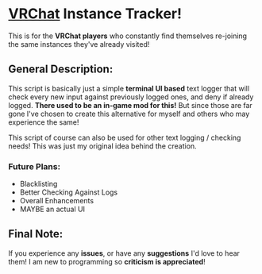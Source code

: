 # [VRChat](https://hello.vrchat.com) Instance Tracker!
This is for the **VRChat 
players** who constantly find themselves 
re-joining the same instances they've 
already visited!

## General Description:
This script is basically just 
a simple **terminal UI based** 
text logger that will check 
every new input against previously 
logged ones, and deny if 
already logged. **There used to 
be an in-game mod for 
this!** But since those are 
far gone I've chosen to 
create this alternative for myself 
and others who may experience 
the same!

This script of course can 
also be used for other 
text logging / checking needs! This 
was just my original idea 
behind the creation.

### Future Plans:
- Blacklisting
- Better Checking Against Logs
- Overall Enhancements
- MAYBE an actual UI

## Final Note:
If you experience any **issues**, 
or have any **suggestions** I'd 
love to hear them! I 
am new to programming so 
**criticism is appreciated**!